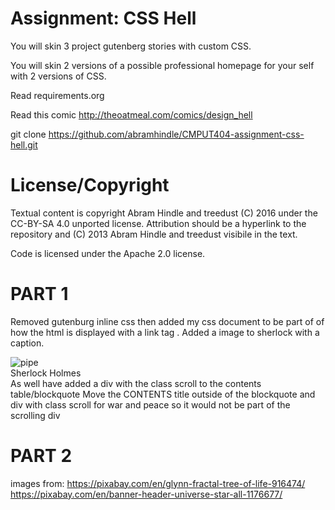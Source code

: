 Assignment: CSS Hell
====================

You will skin 3 project gutenberg stories with custom CSS.

You will skin 2 versions of a possible professional homepage for your
self with 2 versions of CSS.

Read requirements.org

Read this comic http://theoatmeal.com/comics/design_hell

git clone https://github.com/abramhindle/CMPUT404-assignment-css-hell.git

License/Copyright
=================

Textual content is copyright Abram Hindle and treedust (C) 2016 under the CC-BY-SA
4.0 unported license. Attribution should be a hyperlink to the
repository and (C) 2013 Abram Hindle and treedust visibile in the text.

Code is licensed under the Apache 2.0 license.


PART 1
=================
Removed gutenburg inline css then added my css document to be part of of how the html is displayed with a link tag <link href="gutenburg.css" rel="stylesheet" type="text/css">.
Added a image to sherlock with a caption.<div class="fig"><img src="pipe.png" alt="pipe"><div class="caption">Sherlock Holmes</div></div> 
As well have added a div with the class scroll to the contents table/blockquote
Move the CONTENTS title outside of the blockquote and div with class scroll
for war and peace so it would not be part of the scrolling div

PART 2
=================
images from: 
https://pixabay.com/en/glynn-fractal-tree-of-life-916474/
https://pixabay.com/en/banner-header-universe-star-all-1176677/

